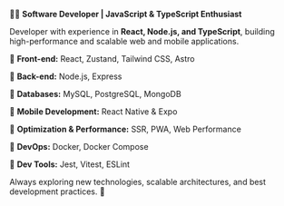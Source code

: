 👨‍💻 **Software Developer | JavaScript & TypeScript Enthusiast**  

Developer with experience in **React, Node.js, and TypeScript**, building high-performance and scalable web and mobile applications.

🔹 **Front-end:** React, Zustand, Tailwind CSS, Astro

🔹 **Back-end:** Node.js, Express

🔹 **Databases:** MySQL, PostgreSQL, MongoDB

🔹 **Mobile Development:** React Native & Expo

🔹 **Optimization & Performance:** SSR, PWA, Web Performance

🔹 **DevOps:** Docker, Docker Compose

🔹 **Dev Tools:** Jest, Vitest, ESLint

Always exploring new technologies, scalable architectures, and best development practices. 🚀 
